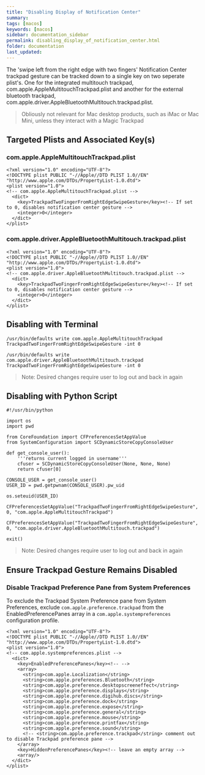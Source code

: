 ```yaml
---
title: "Disabling Display of Notification Center"
summary:
tags: [macos]
keywords: [macos]
sidebar: documentation_sidebar
permalink: disabling_display_of_notification_center.html
folder: documentation
last_updated:
---
```


The 'swipe left from the right edge with two fingers' Notification Center trackpad gesture can be tracked down to a single key on two seperate plist's. One for the integrated multitouch trackpad, com.apple.AppleMultitouchTrackpad.plist and another for the external bluetooth trackpad, com.apple.driver.AppleBluetoothMultitouch.trackpad.plist.

> Obliously not relevant for Mac desktop products, such as iMac or Mac Mini, unless they interact with a Magic Trackpad

## Targeted Plists and Associated Key(s)

### com.apple.AppleMultitouchTrackpad.plist

```
<?xml version="1.0" encoding="UTF-8"?>
<!DOCTYPE plist PUBLIC "-//Apple//DTD PLIST 1.0//EN" "http://www.apple.com/DTDs/PropertyList-1.0.dtd">
<plist version="1.0">
<!-- com.apple.AppleMultitouchTrackpad.plist -->
  <dict>
    <key>TrackpadTwoFingerFromRightEdgeSwipeGesture</key><!-- If set to 0, disables notification center gesture -->
    <integer>0</integer>
  </dict>
</plist>
```

### com.apple.driver.AppleBluetoothMultitouch.trackpad.plist


```
<?xml version="1.0" encoding="UTF-8"?>
<!DOCTYPE plist PUBLIC "-//Apple//DTD PLIST 1.0//EN" "http://www.apple.com/DTDs/PropertyList-1.0.dtd">
<plist version="1.0">
<!-- com.apple.driver.AppleBluetoothMultitouch.trackpad.plist -->
  <dict>
    <key>TrackpadTwoFingerFromRightEdgeSwipeGesture</key><!-- If set to 0, disables notification center gesture -->
    <integer>0</integer>
  </dict>
</plist>
```

## Disabling with Terminal

`/usr/bin/defaults write com.apple.AppleMultitouchTrackpad TrackpadTwoFingerFromRightEdgeSwipeGesture -int 0`

`/usr/bin/defaults write com.apple.driver.AppleBluetoothMultitouch.trackpad TrackpadTwoFingerFromRightEdgeSwipeGesture -int 0`

> Note: Desired changes require user to log out and back in again

## Disabling with Python Script

```
#!/usr/bin/python

import os
import pwd

from CoreFoundation import CFPreferencesSetAppValue
from SystemConfiguration import SCDynamicStoreCopyConsoleUser

def get_console_user():
    '''returns current logged in username'''
    cfuser = SCDynamicStoreCopyConsoleUser(None, None, None)
    return cfuser[0]

CONSOLE_USER = get_console_user()
USER_ID = pwd.getpwnam(CONSOLE_USER).pw_uid

os.seteuid(USER_ID)

CFPreferencesSetAppValue("TrackpadTwoFingerFromRightEdgeSwipeGesture", 0, "com.apple.AppleMultitouchTrackpad")

CFPreferencesSetAppValue("TrackpadTwoFingerFromRightEdgeSwipeGesture", 0, "com.apple.driver.AppleBluetoothMultitouch.trackpad")

exit()
```

> Note: Desired changes require user to log out and back in again

## Ensure Trackpad Gesture Remains Disabled

### Disable Trackpad Preference Pane from System Preferences

To exclude the Trackpad System Preference pane from System Preferences, exclude `com.apple.preference.trackpad` from the EnabledPreferencePanes array in a `com.apple.systempreferences` configuration profile.

```
<?xml version="1.0" encoding="UTF-8"?>
<!DOCTYPE plist PUBLIC "-//Apple//DTD PLIST 1.0//EN" "http://www.apple.com/DTDs/PropertyList-1.0.dtd">
<plist version="1.0">
<!-- com.apple.systempreferences.plist -->
  <dict>
    <key>EnabledPreferencePanes</key><!-- -->
    <array>
      <string>com.apple.Localization</string>
      <string>com.apple.preferences.Bluetooth</string>
      <string>com.apple.preference.desktopscreeneffect</string>
      <string>com.apple.preference.displays</string>
      <string>com.apple.preference.digihub.discs</string>
      <string>com.apple.preference.dock</string>
      <string>com.apple.preference.expose</string>
      <string>com.apple.preference.general</string>
      <string>com.apple.preference.mouse</string>
      <string>com.apple.preference.printfax</string>
      <string>com.apple.preference.sound</string>
      <!-- <string>com.apple.preference.trackpad</string> comment out to disable Trackpad preference pane -->
    </array>
    <key>HiddenPreferencePanes</key><!-- leave an empty array -->
    <array/>
  </dict>
</plist>
```
